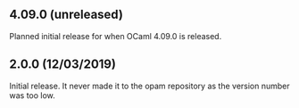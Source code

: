 4.09.0 (unreleased)
-------------------

Planned initial release for when OCaml 4.09.0 is released.

2.0.0 (12/03/2019)
------------------

Initial release. It never made it to the opam repository as the
version number was too low.
